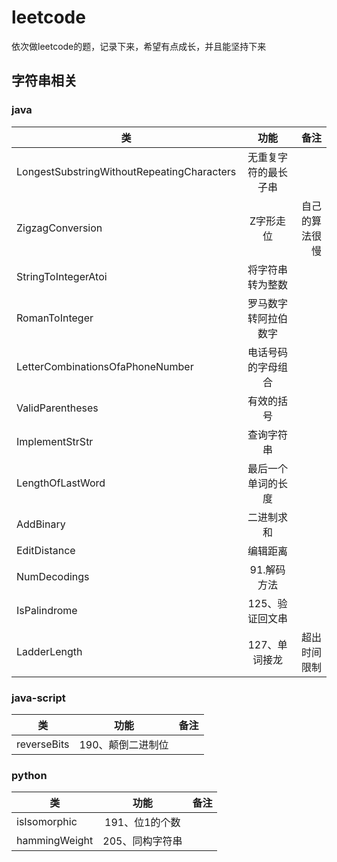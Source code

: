 # leetcode
依次做leetcode的题，记录下来，希望有点成长，并且能坚持下来

## 字符串相关

### java
| 类   |      功能      |  备注 |
|----------|:-------------:|------:|
| LongestSubstringWithoutRepeatingCharacters |  无重复字符的最长子串 |  |
| ZigzagConversion |  Z字形走位 | 自己的算法很慢 |
| StringToIntegerAtoi |  将字符串转为整数 |  |
| RomanToInteger |  罗马数字转阿拉伯数字 |  |
| LetterCombinationsOfaPhoneNumber |  电话号码的字母组合 |  |
| ValidParentheses |  有效的括号 |  |
| ImplementStrStr |  查询字符串 |  |
| LengthOfLastWord |  最后一个单词的长度 |  |
| AddBinary |  二进制求和 |  |
| EditDistance |  编辑距离 |  |
| NumDecodings |  91.解码方法 |  |
| IsPalindrome |  125、验证回文串 |  |
| LadderLength |  127、单词接龙 | 超出时间限制 |


### java-script
| 类   |      功能      |  备注 |
|----------|:-------------:|------:|
| reverseBits |  190、颠倒二进制位 |  |

### python
| 类   |      功能      |  备注 |
|----------|:-------------:|------:|
| isIsomorphic |  191、位1的个数 |  |
| hammingWeight |  205、同构字符串 |  |
